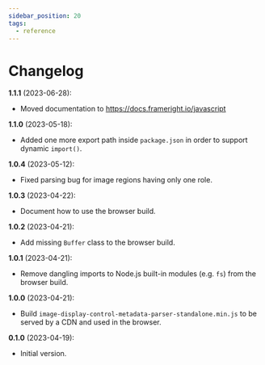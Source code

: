```yaml
---
sidebar_position: 20
tags:
  - reference
---
```


# Changelog

**1.1.1** (2023-06-28):

- Moved documentation to https://docs.frameright.io/javascript

**1.1.0** (2023-05-18):

- Added one more export path inside `package.json` in order to support
  dynamic `import()`.

**1.0.4** (2023-05-12):

- Fixed parsing bug for image regions having only one role.

**1.0.3** (2023-04-22):

- Document how to use the browser build.

**1.0.2** (2023-04-21):

- Add missing `Buffer` class to the browser build.

**1.0.1** (2023-04-21):

- Remove dangling imports to Node.js built-in modules (e.g. `fs`) from the
  browser build.

**1.0.0** (2023-04-21):

- Build `image-display-control-metadata-parser-standalone.min.js` to be served
  by a CDN and used in the browser.

**0.1.0** (2023-04-19):

- Initial version.
